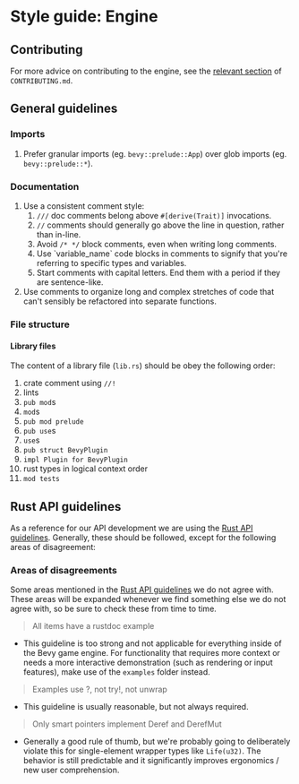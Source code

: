 # Style guide: Engine

## Contributing

For more advice on contributing to the engine, see the [relevant section](../../CONTRIBUTING.md#Contributing-your-own-ideas) of `CONTRIBUTING.md`.

## General guidelines

### Imports

1. Prefer granular imports (eg. `bevy::prelude::App`) over glob imports (eg. `bevy::prelude::*`).

### Documentation

1. Use a consistent comment style:
   1. `///` doc comments belong above `#[derive(Trait)]` invocations.
   2. `//` comments should generally go above the line in question, rather than in-line.
   3. Avoid `/* */` block comments, even when writing long comments.
   4. Use \`variable_name\` code blocks in comments to signify that you're referring to specific types and variables.
   5. Start comments with capital letters. End them with a period if they are sentence-like.
2. Use comments to organize long and complex stretches of code that can't sensibly be refactored into separate functions.

### File structure

#### Library files

The content of a library file (`lib.rs`) should be obey the following order:

1. crate comment using `//!`
2. lints
3. `pub mod`s
4. `mod`s
5. `pub mod prelude`
6. `pub use`s
7. `use`s
8. `pub struct BevyPlugin`
9. `impl Plugin for BevyPlugin`
10. rust types in logical context order
11. `mod tests`

## Rust API guidelines

As a reference for our API development we are using the [Rust API guidelines][Rust API guidelines]. Generally, these should be followed, except for the following areas of disagreement:

### Areas of disagreements

Some areas mentioned in the [Rust API guidelines][Rust API guidelines] we do not agree with. These areas will be expanded whenever we find something else we do not agree with, so be sure to check these from time to time.

> All items have a rustdoc example

- This guideline is too strong and not applicable for everything inside of the Bevy game engine. For functionality that requires more context or needs a more interactive demonstration (such as rendering or input features), make use of the `examples` folder instead.

> Examples use ?, not try!, not unwrap

- This guideline is usually reasonable, but not always required.

> Only smart pointers implement Deref and DerefMut

- Generally a good rule of thumb, but we're probably going to deliberately violate this for single-element wrapper types like `Life(u32)`. The behavior is still predictable and it significantly improves ergonomics / new user comprehension.

[Rust API guidelines]: https://rust-lang.github.io/api-guidelines/about.html
